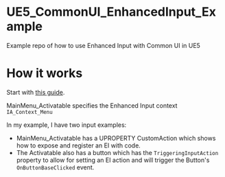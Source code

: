# UE5_CommonUI_EnhancedInput_Example

Example repo of how to use Enhanced Input with Common UI in UE5

# How it works

Start with [this guide](https://dev.epicgames.com/documentation/en-us/unreal-engine/using-commonui-with-enhnaced-input-in-unreal-engine).

MainMenu_Activatable specifies the Enhanced Input context `IA_Context_Menu`

In my example, I have two input examples:
- MainMenu_Activatable has a UPROPERTY CustomAction which shows how to expose and register an EI with code. 
- The Activatable also has a button which has the `TriggeringInputAction` property to allow for setting an EI action and will trigger the Button's `OnButtonBaseClicked` event.